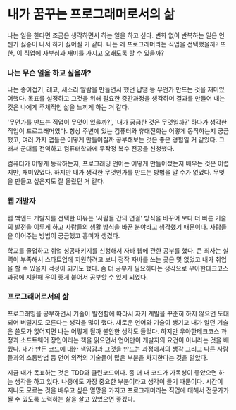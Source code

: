 # 내가 꿈꾸는 프로그래머로서의 삶



나는 일을 한다면 조금은 생각하면서 하는 일을 하고 싶다. 변화 없이 반복하는 일은 언젠가 싫증이 나서 하기 싫어질 거 같다. 나는 왜 프로그래머라는 직업을 선택했을까? 또한, 이 직업에 자부심과 재미를 가지고 오래도록 할 수 있을까?

### 나는 무슨 일을 하고 싶을까?

나는 종이접기, 레고, 새소리 알람을 만들면서 했던 납땜 등 무언가 만드는 것을 재미있어했다. 목표를 설정하고 그것을 위해 필요한 중간과정을 생각하며 결과를 만들어 내는 것은 나에게 주체적인 삶을 느끼게 하는 거 같다.

'무언가를 만드는 직업이 무엇이 있을까?', '내가 궁금한 것은 무엇일까?' 하다가 생각한 직업이 프로그래머였다. 항상 주변에 있는 컴퓨터와 휴대전화는 어떻게 동작하는지 궁금했고, 여러 가지 앱들은 어떻게 만들어질까 공부해보는 것은 좋은 경험일 거 같았다. 그래서 군대를 전역하고 컴퓨터학과에 무작정 복수 전공을 신청했다.

컴퓨터가 어떻게 동작하는지, 프로그래밍 언어는 어떻게 만들어졌는지 배우는 것은 어렵지만, 재미있었다. 하지만 내가 생각한 무엇인가를 만드는 방법을 알 수가 없었다. 무엇을 만들고 싶은지도 잘 몰랐던 거 같다.

### 웹 개발자

웹 백엔드 개발자를 선택한 이유는 '사람들 간의 연결' 방식을 바꾸어 보다 더 빠른 기술의 발전을 이루게 하고 사람들의 생활 방식을 바꾼 분야라고 생각했기 때문이다. 사람들을 이어주는 방법이 궁금했고 흥미가 생겼다.

학교를 졸업하고 취업 성공패키지를 신청해서 자바 웹에 관한 공부를 했다. 큰 회사는 실력이 부족해서 스타트업에 지원하려고 보니 정작 자바를 쓰는 곳은 몇 없었고 내가 취업을 할 수 있을지 걱정이 되기도 했다. 좀 더 공부가 필요하다는 생각으로 우아한테크코스 과정에 지원해 운이 좋게 붙어서 공부할 수 있게 되었다.

### 프로그래머로서의 삶

프로그래밍을 공부하면서 기술이 발전함에 따라서 자기 계발을 꾸준히 하지 않으면 도태되어 버릴지도 모른다는 생각을 많이 했다. 새로운 언어와 기술이 생기고 내가 알던 기술은 쓸모가 없어지면 나는 어떻게 될까 불안한 생각도 들었다. 하지만 우아한테크코스 과정과 소프트웨어 장인이라는 책을 읽으면서 언어만이 개발자의 요건이 아니라는 것을 배웠다. 내가 만든 코드에 대한 책임감과 그것을 만드는 과정에서의 생각 그리고 다른 사람들과의 소통방법 등 언어 외적의 기술들이 많은 부분을 차지한다는 것을 알았다. 

지금 내가 목표하는 것은 TDD와 클린코드이다. 좀 더 내 코드가 가독성이 좋았으면 하는 생각을 하고 있다. 나중에도 가장 중요한 부분이라고 생각이 들기 때문이다. 시간이 지나도 모르는 것을 배우고 싶은 열망을 가지고 프로그래머라는 직업에 대해서 전문가가 될 수 있도록 노력하는 삶을 살고 있었으면 좋겠다.